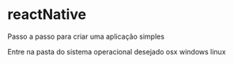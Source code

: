 # reactNative

Passo a passo para criar uma aplicação simples

Entre na pasta do sistema operacional desejado
	osx
	windows
	linux


